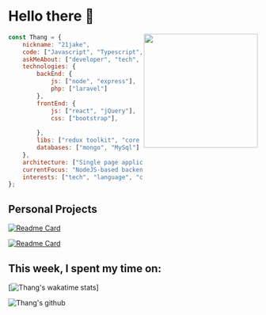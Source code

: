 # Hello there 👋


<img align='right' src="https://media.giphy.com/media/l4FGrHErakgV8GRO0/giphy.gif" width="230">

```javascript
const Thang = {
    nickname: "21jake",
    code: ["Javascript", "Typescript", "PHP"],
    askMeAbout: ["developer", "tech", "translating"],
    technologies: {
        backEnd: {
            js: ["node", "express"],
            php: ["laravel"]
        },
        frontEnd: {
            js: ["react", "jQuery"],
            css: ["bootstrap"],
           
        },
        libs: ["redux toolkit", "core UI", "material UI"],
        databases: ["mongo", "MySql"]
    },
    architecture: ["Single page applications"],
    currentFocus: "NodeJS-based backend development",
    interests: ["tech", "language", "cryptocurrency"]
};
```

## Personal Projects

[![Readme Card](https://github-readme-stats.vercel.app/api/pin/?username=21jake&theme=dark&show_icons=true&repo=Binance-volatility-trading-bot-JS)](https://github.com/anuraghazra/github-readme-stats)

[![Readme Card](https://github-readme-stats.vercel.app/api/pin/?username=21jake&theme=dark&show_icons=true&repo=CrackOverFlow)](https://github.com/anuraghazra/github-readme-stats)



## This week, I spent my time on:

[![Thang's wakatime stats](https://github-readme-stats.vercel.app/api/wakatime?username=21jake&theme=dark&line_height=27&v=2)]

![Thang's github](https://github-readme-stats.vercel.app/api?username=21jake&theme=dark&show_icons=true)
